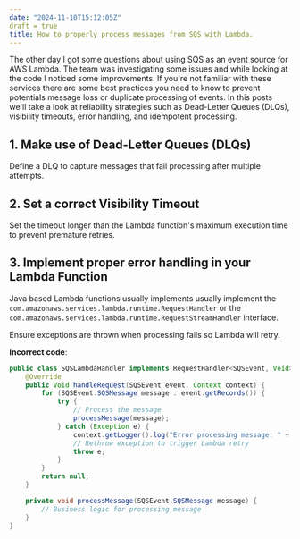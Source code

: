 ```yaml
---
date: "2024-11-10T15:12:05Z"
draft = true
title: How to properly process messages from SQS with Lambda.
---
```


The other day I got some questions about using SQS as an event source for AWS Lambda. The team was investigating some issues and while looking at the code I noticed some improvements. If you're not familiar with these services there are some best practices you need to know to prevent potentials message loss or duplicate processing of events. In this posts we'll take a look at reliability strategies such as Dead-Letter Queues (DLQs), visibility timeouts, error handling, and idempotent processing.

## 1. Make use of Dead-Letter Queues (DLQs)
Define a DLQ to capture messages that fail processing after multiple attempts.



## 2. Set a correct Visibility Timeout

Set the timeout longer than the Lambda function's maximum execution time to prevent premature retries.

## 3. Implement proper error handling in your Lambda Function

Java based Lambda functions usually implements usually implement the `com.amazonaws.services.lambda.runtime.RequestHandler` or the `com.amazonaws.services.lambda.runtime.RequestStreamHandler` interface.

Ensure exceptions are thrown when processing fails so Lambda will retry.

  **Incorrect code**:
  ```java
  public class SQSLambdaHandler implements RequestHandler<SQSEvent, Void> {
      @Override
      public Void handleRequest(SQSEvent event, Context context) {
          for (SQSEvent.SQSMessage message : event.getRecords()) {
              try {
                  // Process the message
                  processMessage(message);
              } catch (Exception e) {
                  context.getLogger().log("Error processing message: " + message.getBody() + " - " + e.getMessage());
                  // Rethrow exception to trigger Lambda retry
                  throw e;
              }
          }
          return null;
      }

      private void processMessage(SQSEvent.SQSMessage message) {
          // Business logic for processing message
      }
  }
```

